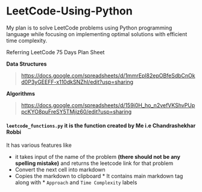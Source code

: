 # LeetCode-Using-Python
My plan is to solve LeetCode problems using Python programming language while focusing on implementing optimal solutions with efficient time complexity.

Referring LeetCode 75 Days Plan Sheet

**Data Structures**
> https://docs.google.com/spreadsheets/d/1mmrEpl82epOBfeSdbCnOkd0P3yGEEFF-x110dkSNZhI/edit?usp=sharing

**Algorithms**
> https://docs.google.com/spreadsheets/d/159i0H_ho_n2vefVKShvPUppcKYO8puFreSY5TMjiz60/edit?usp=sharing

#### `leetcode_functions.py` it is the function created by Me i.e Chandrashekhar Robbi

It has various features like
* it takes input of the name of the problem **(there should not be any spelling mistake)** and returns the leetcode link for that problem 
* Convert the next cell into markdown
* Copies the markdown to clipboard
      * It contains main markdown tag along with
              * `Approach` and `Time Complexity` labels
